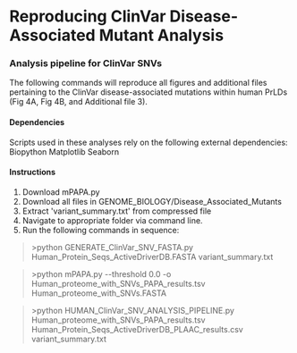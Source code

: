 
# Reproducing ClinVar Disease-Associated Mutant Analysis

### Analysis pipeline for ClinVar SNVs
The following commands will reproduce all figures and additional files pertaining to the ClinVar disease-associated mutations within human PrLDs (Fig 4A, Fig 4B, and Additional file 3).

#### Dependencies
Scripts used in these analyses rely on the following external dependencies:
Biopython
Matplotlib
Seaborn

#### Instructions
1. Download mPAPA.py
2. Download all files in GENOME_BIOLOGY/Disease_Associated_Mutants
3. Extract 'variant_summary.txt' from compressed file
4. Navigate to appropriate folder via command line.
4. Run the following commands in sequence:

>\>python GENERATE_ClinVar_SNV_FASTA.py Human_Protein_Seqs_ActiveDriverDB.FASTA variant_summary.txt

>\>python mPAPA.py --threshold 0.0 -o Human_proteome_with_SNVs_PAPA_results.tsv Human_proteome_with_SNVs.FASTA

>\>python HUMAN_ClinVar_SNV_ANALYSIS_PIPELINE.py Human_proteome_with_SNVs_PAPA_results.tsv Human_Protein_Seqs_ActiveDriverDB_PLAAC_results.csv variant_summary.txt
